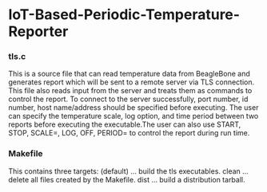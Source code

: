 # IoT-Based-Periodic-Temperature-Reporter

### tls.c

   This is a source file that can read temperature data from BeagleBone and generates report which will be sent to a remote 
   server via TLS connection. This file also reads input from the server and treats them as commands to control the report. To 
   connect to the server successfully, port number, id number, host name/address should be specified before executing.
   The user can specify the temperature scale, log option, and time period between two reports before executing the 
   executable.The user can also use START, STOP, SCALE=, LOG, OFF, PERIOD= to control the report during run time.

### Makefile

   This contains three targets:
      (default) ... build the tls executables.
      clean ... delete all files created by the Makefile.
      dist ... build a distribution tarball.
